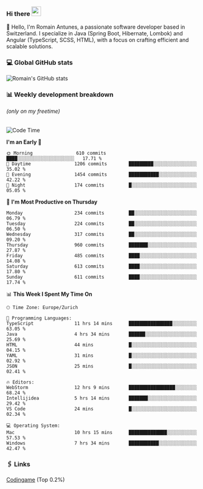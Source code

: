 ### Hi there <img src="https://media.giphy.com/media/hvRJCLFzcasrR4ia7z/giphy.gif" width="25px" height="25px">

👋 Hello, I'm Romain Antunes, a passionate software developer based in Switzerland. I specialize in Java (Spring Boot, Hibernate, Lombok) and Angular (TypeScript, SCSS, HTML), with a focus on crafting efficient and scalable solutions.

### 💻 Global GitHub stats
![Romain's GitHub stats](https://github-readme-streak-stats.herokuapp.com/?user=romainantunes&theme=dark)


### 📊 Weekly development breakdown 
###### *(only on my freetime)*

<!--START_SECTION:wakastats-->
![Code Time](http://img.shields.io/badge/Code%20Time-1%2C702%20hrs%2036%20mins-blue)

**I'm an Early 🐤** 

```text
🌞 Morning                610 commits         ████░░░░░░░░░░░░░░░░░░░░░   17.71 % 
🌆 Daytime                1206 commits        █████████░░░░░░░░░░░░░░░░   35.02 % 
🌃 Evening                1454 commits        ███████████░░░░░░░░░░░░░░   42.22 % 
🌙 Night                  174 commits         █░░░░░░░░░░░░░░░░░░░░░░░░   05.05 % 
```
📅 **I'm Most Productive on Thursday** 

```text
Monday                   234 commits         ██░░░░░░░░░░░░░░░░░░░░░░░   06.79 % 
Tuesday                  224 commits         ██░░░░░░░░░░░░░░░░░░░░░░░   06.50 % 
Wednesday                317 commits         ██░░░░░░░░░░░░░░░░░░░░░░░   09.20 % 
Thursday                 960 commits         ███████░░░░░░░░░░░░░░░░░░   27.87 % 
Friday                   485 commits         ████░░░░░░░░░░░░░░░░░░░░░   14.08 % 
Saturday                 613 commits         ████░░░░░░░░░░░░░░░░░░░░░   17.80 % 
Sunday                   611 commits         ████░░░░░░░░░░░░░░░░░░░░░   17.74 % 
```


📊 **This Week I Spent My Time On** 

```text
🕑︎ Time Zone: Europe/Zurich

💬 Programming Languages: 
TypeScript               11 hrs 14 mins      ████████████████░░░░░░░░░   63.05 % 
Java                     4 hrs 34 mins       ██████░░░░░░░░░░░░░░░░░░░   25.69 % 
HTML                     44 mins             █░░░░░░░░░░░░░░░░░░░░░░░░   04.15 % 
YAML                     31 mins             █░░░░░░░░░░░░░░░░░░░░░░░░   02.92 % 
JSON                     25 mins             █░░░░░░░░░░░░░░░░░░░░░░░░   02.41 % 

🔥 Editors: 
WebStorm                 12 hrs 9 mins       █████████████████░░░░░░░░   68.24 % 
Intellijidea             5 hrs 14 mins       ███████░░░░░░░░░░░░░░░░░░   29.42 % 
VS Code                  24 mins             █░░░░░░░░░░░░░░░░░░░░░░░░   02.34 % 

💻 Operating System: 
Mac                      10 hrs 15 mins      ██████████████░░░░░░░░░░░   57.53 % 
Windows                  7 hrs 34 mins       ███████████░░░░░░░░░░░░░░   42.47 % 
```


<!--END_SECTION:wakastats-->

### 🖇 Links

[Codingame](https://www.codingame.com/profile/defc3ee5279aecc1bb6114e1f994ea9b3325423) (Top 0.2%)
